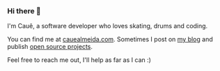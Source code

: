 ### Hi there 👋

I'm Cauê, a software developer who loves skating, drums and coding.

You can find me at [cauealmeida.com](https://cauealmeida.com.br). Sometimes I post on [my blog](https://clmeida.medium.com/) and publish [open source projects](https://www.npmjs.com/~clmeida).

Feel free to reach me out, I'll help as far as I can :)
